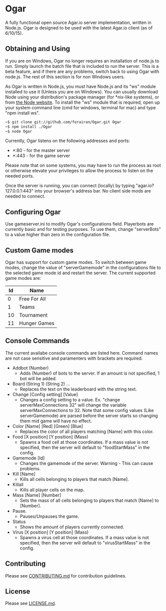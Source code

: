 # Ogar
A fully functional open source Agar.io server implementation, written in Node.js. Ogar is designed to be used with the latest Agar.io client (as of 6/10/15).

## Obtaining and Using
If you are on Windows, Ogar no longer requires an installation of node.js to run. Simply launch the batch file that is included to run the server. This is a beta feature, and if there are any problems, switch back to using Ogar with node.js. The rest of this section is for non Windows users.

As Ogar is written in Node.js, you must have Node.js and its "ws" module installed to use it (Unless you are on Windows). You can usually download Node using your distribution's package manager (for *nix-like systems), or from [the Node website](http://nodejs.org). To install the "ws" module that is required, open up your system command line (cmd for windows, terminal for mac) and type "npm install ws".

```sh
~$ git clone git://github.com/forairan/Ogar.git Ogar
~$ npm install ./Ogar
~$ node Ogar
```

Currently, Ogar listens on the following addresses and ports:
* *:80 - for the master server
* *:443 - for the game server

Please note that on some systems, you may have to run the process as root or otherwise elevate your privileges to allow the process to listen on the needed ports.

Once the server is running, you can connect (locally) by typing "agar.io?127.0.0.1:443" into your browser's address bar. No client side mods are needed to connect.

## Configuring Ogar
Use gameserver.ini to modify Ogar's configurations field. Playerbots are currently basic and for testing purposes. To use them, change "serverBots" to a value higher than zero in the configuration file.

## Custom Game modes
Ogar has support for custom game modes. To switch between game modes, change the value of "serverGamemode" in the configurations file to the selected game mode id and restart the server. The current supported game modes are:

Id   | Name
-----|--------------
0    | Free For All
1    | Teams
10   | Tournament
11   | Hunger Games

## Console Commands
The current availabe console commands are listed here. Command names are not case sensitive and paramenters with brackets are required.

 - Addbot (Number)
   * Adds (Number) of bots to the server. If an amount is not specified, 1 bot will be added.
 - Board (String 1) (String 2) ...
   * Replaces the text on the leaderboard with the string text.
 - Change [Config setting] [Value]
   * Changes a config setting to a value. Ex. "change serverMaxConnections 32" will change the variable serverMaxConnections to 32. Note that some config values (Like serverGamemode) are parsed before the server starts so changing them mid game will have no effect.
 - Color [Name] [Red] [Green] [Blue]
   * Replaces the color of all players matching [Name] with this color.
 - Food [X position] [Y position] (Mass)
   * Spawns a food cell at those coordinates. If a mass value is not specified, then the server will default to "foodStartMass" in the config.
 - Gamemode [Id]
   * Changes the gamemode of the server. Warning - This can cause problems.
 - Kill [Name]
   * Kills all cells belonging to players that match [Name].
 - Killall
   * Kills all player cells on the map.
 - Mass [Name] [Number]
   * Sets the mass of all cells belonging to players that match [Name] to [Number].
 - Pause.
   * Pauses/Unpauses the game.
 - Status
   * Shows the amount of players currently connected.
 - Virus [X position] [Y position] (Mass)
   * Spawns a virus cell at those coordinates. If a mass value is not specified, then the server will default to "virusStartMass" in the config.

## Contributing
Please see [CONTRIBUTING.md](https://github.com/forairan/Ogar/blob/master/CONTRIBUTING.md) for contribution guidelines.

## License
Please see [LICENSE.md](https://github.com/forairan/Ogar/blob/master/LICENSE.md).
